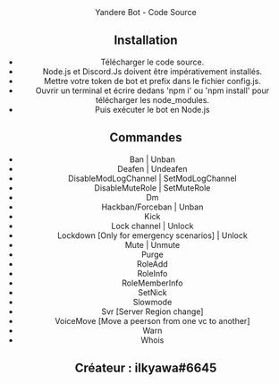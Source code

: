 <header>
Yandere Bot - Code Source

## Installation

* Télécharger le code source.
* Node.js et Discord.Js doivent être impérativement installés.
* Mettre votre token de bot et prefix dans le fichier config.js.
* Ouvrir un terminal et écrire dedans 'npm i' ou 'npm install' pour télécharger les node_modules.
* Puis exécuter le bot en Node.js

## Commandes

* Ban | Unban
* Deafen | Undeafen
* DisableModLogChannel | SetModLogChannel
* DisableMuteRole | SetMuteRole
* Dm
* Hackban/Forceban | Unban
* Kick
* Lock channel | Unlock
* Lockdown [Only for emergency scenarios] | Unlock
* Mute | Unmute
* Purge
* RoleAdd
* RoleInfo
* RoleMemberInfo
* SetNick
* Slowmode
* Svr [Server Region change]
* VoiceMove [Move a peerson from one vc to another]
* Warn
* Whois

## Créateur : ilkyawa#6645
